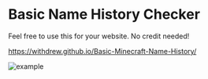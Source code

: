 # Basic Name History Checker

Feel free to use this for your website. No credit needed!

https://withdrew.github.io/Basic-Minecraft-Name-History/

![example](https://user-images.githubusercontent.com/52789876/114444911-67e28000-9b9d-11eb-9f48-a4b834308da7.PNG)
